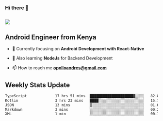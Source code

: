 ### Hi there 👋
<h2 align="left"><img src="https://readme-typing-svg.herokuapp.com?color=000000&lines=I'm+Andrew+Opollo😊;Welcome+to+my+Github😜"> </h2>

## Android Engineer from Kenya


- 🌱 Currently focusing on **Android Development with React-Native**

- 🔭 Also learning **NodeJs** for Backend Development

- 📫 How to reach me **opolloandres@gmail.com**


## Weekly Stats Update
<!--START_SECTION:waka-->

```txt
TypeScript             17 hrs 51 mins  ████████████████████▓░░░░   82.82 %
Kotlin                 3 hrs 23 mins   ████░░░░░░░░░░░░░░░░░░░░░   15.72 %
JSON                   13 mins         ▒░░░░░░░░░░░░░░░░░░░░░░░░   01.06 %
Markdown               3 mins          ░░░░░░░░░░░░░░░░░░░░░░░░░   00.25 %
XML                    1 min           ░░░░░░░░░░░░░░░░░░░░░░░░░   00.10 %
```

<!--END_SECTION:waka-->



